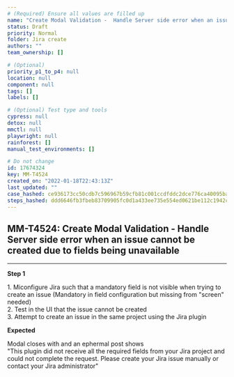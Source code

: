 ```yaml
---
# (Required) Ensure all values are filled up
name: "Create Modal Validation -  Handle Server side error when an issue cannot be created due to fields being unavailable"
status: Draft
priority: Normal
folder: Jira create
authors: ""
team_ownership: []

# (Optional)
priority_p1_to_p4: null
location: null
component: null
tags: []
labels: []

# (Optional) Test type and tools
cypress: null
detox: null
mmctl: null
playwright: null
rainforest: []
manual_test_environments: []

# Do not change
id: 17674324
key: MM-T4524
created_on: "2022-01-18T22:43:13Z"
last_updated: ""
case_hashed: ce936173cc50cdb7c596967b59cfb81c001ccdfddc2dce776ca40095ba80bf40dcc98ce69c0bb689e10030ffb41ab1dd
steps_hashed: ddd6646fb3fbeb83709905fc0d1a433ee735e554ed0621be112c1942c110ac49a984816215eeba15cd5f0dff58758f60
---
```


<!-- (Auto-generated) Based on frontmatter's "key" and "name" -->

## MM-T4524: Create Modal Validation - Handle Server side error when an issue cannot be created due to fields being unavailable

---

**Step 1**

1\. Miconfigure Jira such that a mandatory field is not visible when trying to create an issue (Mandatory in field configuration but missing from "screen" needed)\
2\. Test in the UI that the issue cannot be created\
3\. Attempt to create an issue in the same project using the Jira plugin

**Expected**

Modal closes with and an ephermal post shows\
"This plugin did not receive all the required fields from your Jira project and could not complete the request. Please create your Jira issue manually or contact your Jira administrator"
